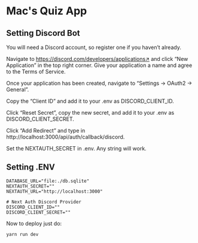 # Mac's Quiz App

## Setting Discord Bot
You will need a Discord account, so register one if you haven’t already.

Navigate to https://discord.com/developers/applications↗ and click “New Application” in the top right corner. Give your application a name and agree to the Terms of Service.

Once your application has been created, navigate to “Settings → OAuth2 → General”.

Copy the “Client ID” and add it to your .env as DISCORD_CLIENT_ID.

Click “Reset Secret”, copy the new secret, and add it to your .env as DISCORD_CLIENT_SECRET.

Click “Add Redirect” and type in http://localhost:3000/api/auth/callback/discord.

Set the NEXTAUTH_SECRET in .env. Any string will work.

## Setting .ENV

``` 
DATABASE_URL="file:./db.sqlite"
NEXTAUTH_SECRET=""
NEXTAUTH_URL="http://localhost:3000"

# Next Auth Discord Provider
DISCORD_CLIENT_ID=""
DISCORD_CLIENT_SECRET=""
```

Now to deploy just do:

```
yarn run dev
```
